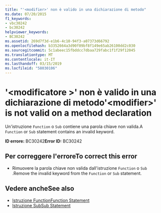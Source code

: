 ```yaml
---
title: "'<modifier>' non è valido in una dichiarazione di metodo"
ms.date: 07/20/2015
f1_keywords:
- vbc30242
- bc30242
helpviewer_keywords:
- BC30242
ms.assetid: 269d7f3d-e1b6-4c10-94f3-a07373d66792
ms.openlocfilehash: b3352664a3d90f09bf8f149e65ab26100dd2c030
ms.sourcegitcommit: 5c1abeec15fbddcc7dbaa729fabc1f1f29f12045
ms.translationtype: MT
ms.contentlocale: it-IT
ms.lasthandoff: 03/15/2019
ms.locfileid: "58030106"
---
```

# <a name="modifier-is-not-valid-on-a-method-declaration"></a><span data-ttu-id="6c27f-102">'\<modificatore >' non è valido in una dichiarazione di metodo</span><span class="sxs-lookup"><span data-stu-id="6c27f-102">'\<modifier>' is not valid on a method declaration</span></span>
<span data-ttu-id="6c27f-103">Un'istruzione `Function` o `Sub` contiene una parola chiave non valida.</span><span class="sxs-lookup"><span data-stu-id="6c27f-103">A `Function` or `Sub` statement contains an invalid keyword.</span></span>  
  
 <span data-ttu-id="6c27f-104">**ID errore:** BC30242</span><span class="sxs-lookup"><span data-stu-id="6c27f-104">**Error ID:** BC30242</span></span>  
  
## <a name="to-correct-this-error"></a><span data-ttu-id="6c27f-105">Per correggere l'errore</span><span class="sxs-lookup"><span data-stu-id="6c27f-105">To correct this error</span></span>  
  
-   <span data-ttu-id="6c27f-106">Rimuovere la parola chiave non valida dall'istruzione `Function` o `Sub` .</span><span class="sxs-lookup"><span data-stu-id="6c27f-106">Remove the invalid keyword from the `Function` or `Sub` statement.</span></span>  
  
## <a name="see-also"></a><span data-ttu-id="6c27f-107">Vedere anche</span><span class="sxs-lookup"><span data-stu-id="6c27f-107">See also</span></span>

- [<span data-ttu-id="6c27f-108">Istruzione Function</span><span class="sxs-lookup"><span data-stu-id="6c27f-108">Function Statement</span></span>](../../visual-basic/language-reference/statements/function-statement.md)
- [<span data-ttu-id="6c27f-109">Istruzione Sub</span><span class="sxs-lookup"><span data-stu-id="6c27f-109">Sub Statement</span></span>](../../visual-basic/language-reference/statements/sub-statement.md)

